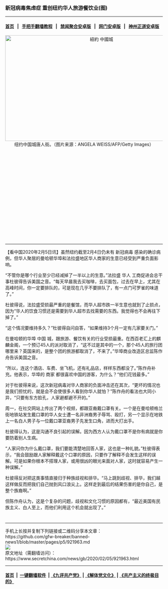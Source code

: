 ### 新冠病毒焦虑症 重创纽约华人旅游餐饮业(图)
------------------------

#### [首页](https://github.com/gfw-breaker/banned-news1/blob/master/README.md) &nbsp;&nbsp;|&nbsp;&nbsp; [手把手翻墙教程](https://github.com/gfw-breaker/guides/wiki) &nbsp;&nbsp;|&nbsp;&nbsp; [禁闻聚合安卓版](https://github.com/gfw-breaker/bn-android) &nbsp;&nbsp;|&nbsp;&nbsp; [网门安卓版](https://github.com/oGate2/oGate) &nbsp;&nbsp;|&nbsp;&nbsp; [神州正道安卓版](https://github.com/SzzdOgate/update) 



<div class="article_right" style="fone-color:#000">
 <p style="text-align: center;">
  <img alt="紐約 中國城" src="https://img2.secretchina.com/pic/2019/9-1/p2505884a397925815-ss.jpg" style="height:337px; width:600px"/>
  <br>
   纽约中国城唐人街。（图片来源：ANGELA WEISS/AFP/Getty Images）
   <span id="hideid" name="hideid" style="color:red;display:none;">
    <span href="https://www.secretchina.com">
    </span>
   </span>
  </br>
 </p>
 <div id="txt-mid1-t21-2017">
  <ins class="adsbygoogle" data-ad-client="ca-pub-1276641434651360" data-ad-slot="2451032099" style="display:inline-block;width:336px;height:280px">
  </ins>
  

---


  </div>
 </div>
 <p>
  【看中国2020年2月5日讯】虽然纽约截至2月4日仍未有
  <span href="https://www.secretchina.com/news/gb/tag/新冠病毒" target="_blank">
   新冠病毒
  </span>
  感染的确诊病例，但华人聚居的曼哈顿华埠和法拉盛地区华人商家的生意已经受到严重负面影响。
  <span id="hideid" name="hideid" style="color:red;display:none;">
   <span href="https://www.secretchina.com">
   </span>
  </span>
 </p>
 <p>
  “不管你是哪个行业至少已经减掉了一半以上的生意。”法拉盛
  <span href="https://www.secretchina.com/news/gb/tag/华人" target="_blank">
   华人
  </span>
  工商促进会总干事杜彼得告诉美国之音。“每天早晨我去买咖啡，去买面包，过去在早上，尤其在高峰时间，你一定要排队的，可是现在几乎不要排队了，有一点门可罗雀的味道了。”
 </p>
 <p>
  杜彼得说，法拉盛受损最严重的是餐馆，而华人超市跌一半生意也就到了止损点，因为“华人的饮食习惯还是需要到华人超市去找需要的东西。我觉得也不会再往下掉了。”
 </p>
 <p>
  “这个情况要维持多久？”杜彼得自问自答，“如果维持3个月一定有几家要关门。”
 </p>
 <p>
  在曼哈顿的华埠
  <span href="https://www.secretchina.com" target="_blank">
   中国
  </span>
  城，跟旅游、餐饮有关的行业受损最重。在西百老汇上的麒麟金阁，一个预订45人的派对取消了，“这不过是其中的一个，那个45人的旅行团哪里来？英国来的，是整个团的旅游都取消了，不来了。”华埠商业改造区总监陈作舟告诉美国之音。
 </p>
 <p>
  “所以，连这个酒店、车费、坐飞机，还有礼品店，样样东西都没了。”陈作舟补充。他表示，华埠的
  <span href="https://www.secretchina.com/news/gb/tag/商家" target="_blank">
   商家
  </span>
  都很喜欢中国的游客，为什么？“他们花钱最多。”
 </p>
 <p>
  对于杜彼得来说，这次新冠病毒对华人商家的负面冲击还在其次，“更坏的情况也是我们担忧的，就是会不会使很多人看到你华人就怕？”陈作舟的看法也大同小异，“只要有东方脸孔，人家避都避不开的。”
 </p>
 <p>
  周一，在社交网站上传出了两个视频，都跟亚裔戴口罩有关。一个是在曼哈顿格兰街地铁站发生戴口罩的华人女士遭一名非洲裔男子辱骂、殴打，另一个显示在地铁上一名白人男子与一位戴口罩亚裔男子先发生口角，进而大打出手。
 </p>
 <p>
  杜彼得认为，这是沟通不良引起的误解。因为西方人认为戴口罩不是你有病就是你要防着别人生病。
 </p>
 <p>
  “人家问你为什么戴口罩，我们要能清楚地回答人家，这也是一种礼貌。”杜彼得表示，“我会鼓励跟人家解释戴这个口罩的原因，只要作了解释不会发生这样的误解。可是如果你根本不搭理人家，或用很凶的眼光来面对人家，这时就容易产生一种误解。”
 </p>
 <p>
  杜彼得反对把这类事情直接归于种族歧视和排华。“马上跳到歧视、排华，我们越这样做反而把我们自己抛到风口浪尖上。这样走到最后的结果伤害的是你自己，是整个族裔啊。”
 </p>
 <p>
  但陈作舟认为，这是个复杂的问题，歧视和文化习惯的原因都有，“最近美国有民族主义、白人至上，而他们利用这个机会就出现了。”
  <center>
   <div>
    <div id="txt-mid2-t22-2017" style="display: block;  max-height: 351px;  overflow: hidden;">
     <div id="SC-21xxx">
     </div>
     <ins class="adsbygoogle" data-ad-client="ca-pub-1276641434651360" data-ad-format="auto" data-ad-slot="4301710469" data-full-width-responsive="true" style="display:block">
     </ins>
    </div>
   </div>
  </center>
  <div style="padding-top:12px;">
  </div>
 </p>
</div>

<hr/>
手机上长按并复制下列链接或二维码分享本文章：<br/>
https://github.com/gfw-breaker/banned-news1/blob/master/pages/p5/921963.md <br/>
<a href='https://github.com/gfw-breaker/banned-news1/blob/master/pages/p5/921963.md'><img src='https://github.com/gfw-breaker/banned-news1/blob/master/pages/p5/921963.md.png'/></a> <br/>
原文地址（需翻墙访问）：https://www.secretchina.com/news/gb/2020/02/05/921963.html


------------------------
#### [首页](https://github.com/gfw-breaker/banned-news1/blob/master/README.md) &nbsp;|&nbsp; [一键翻墙软件](https://github.com/gfw-breaker/nogfw/blob/master/README.md) &nbsp;| [《九评共产党》](https://github.com/gfw-breaker/9ping.md/blob/master/README.md#九评之一评共产党是什么) | [《解体党文化》](https://github.com/gfw-breaker/jtdwh.md/blob/master/README.md) | [《共产主义的终极目的》](https://github.com/gfw-breaker/gczydzjmd.md/blob/master/README.md)


<img src='http://gfw-breaker.win/banned-news/pages/p5/921963.md' width='0px' height='0px'/>